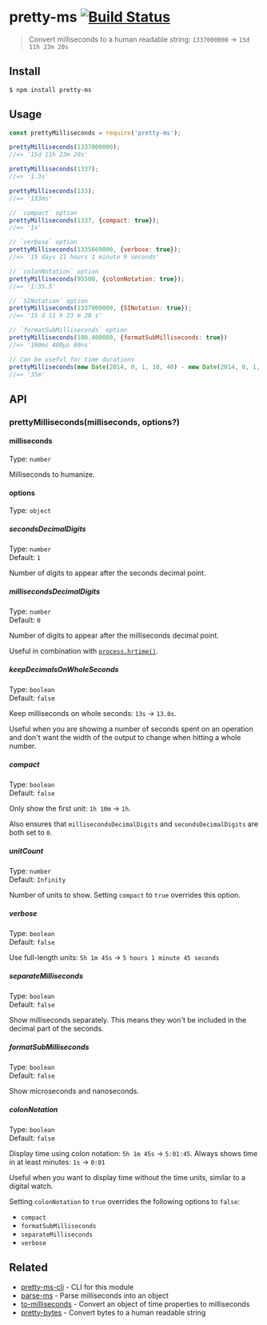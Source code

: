 # pretty-ms [![Build Status](https://travis-ci.org/sindresorhus/pretty-ms.svg?branch=master)](https://travis-ci.org/sindresorhus/pretty-ms)

> Convert milliseconds to a human readable string: `1337000000` → `15d 11h 23m 20s`

## Install

```
$ npm install pretty-ms
```

## Usage

```js
const prettyMilliseconds = require('pretty-ms');

prettyMilliseconds(1337000000);
//=> '15d 11h 23m 20s'

prettyMilliseconds(1337);
//=> '1.3s'

prettyMilliseconds(133);
//=> '133ms'

// `compact` option
prettyMilliseconds(1337, {compact: true});
//=> '1s'

// `verbose` option
prettyMilliseconds(1335669000, {verbose: true});
//=> '15 days 11 hours 1 minute 9 seconds'

// `colonNotation` option
prettyMilliseconds(95500, {colonNotation: true});
//=> '1:35.5'

// `SINotation` option
prettyMilliseconds(1337000000, {SINotation: true});
//=> '15 d 11 h 23 m 20 s'

// `formatSubMilliseconds` option
prettyMilliseconds(100.400080, {formatSubMilliseconds: true})
//=> '100ms 400µs 80ns'

// Can be useful for time durations
prettyMilliseconds(new Date(2014, 0, 1, 10, 40) - new Date(2014, 0, 1, 10, 5))
//=> '35m'
```

## API

### prettyMilliseconds(milliseconds, options?)

#### milliseconds

Type: `number`

Milliseconds to humanize.

#### options

Type: `object`

##### secondsDecimalDigits

Type: `number`\
Default: `1`

Number of digits to appear after the seconds decimal point.

##### millisecondsDecimalDigits

Type: `number`\
Default: `0`

Number of digits to appear after the milliseconds decimal point.

Useful in combination with [`process.hrtime()`](https://nodejs.org/api/process.html#process_process_hrtime).

##### keepDecimalsOnWholeSeconds

Type: `boolean`\
Default: `false`

Keep milliseconds on whole seconds: `13s` → `13.0s`.

Useful when you are showing a number of seconds spent on an operation and don't want the width of the output to change when hitting a whole number.

##### compact

Type: `boolean`\
Default: `false`

Only show the first unit: `1h 10m` → `1h`.

Also ensures that `millisecondsDecimalDigits` and `secondsDecimalDigits` are both set to `0`.

##### unitCount

Type: `number`\
Default: `Infinity`

Number of units to show. Setting `compact` to `true` overrides this option.

##### verbose

Type: `boolean`\
Default: `false`

Use full-length units: `5h 1m 45s` → `5 hours 1 minute 45 seconds`

##### separateMilliseconds

Type: `boolean`\
Default: `false`

Show milliseconds separately. This means they won't be included in the decimal part of the seconds.

##### formatSubMilliseconds

Type: `boolean`\
Default: `false`

Show microseconds and nanoseconds.

##### colonNotation

Type: `boolean`\
Default: `false`

Display time using colon notation: `5h 1m 45s` → `5:01:45`. Always shows time in at least minutes: `1s` → `0:01`

Useful when you want to display time without the time units, similar to a digital watch.

Setting `colonNotation` to `true` overrides the following options to `false`:
- `compact`
- `formatSubMilliseconds`
- `separateMilliseconds`
- `verbose`

## Related

- [pretty-ms-cli](https://github.com/sindresorhus/pretty-ms-cli) - CLI for this module
- [parse-ms](https://github.com/sindresorhus/parse-ms) - Parse milliseconds into an object
- [to-milliseconds](https://github.com/sindresorhus/to-milliseconds) - Convert an object of time properties to milliseconds
- [pretty-bytes](https://github.com/sindresorhus/pretty-bytes) - Convert bytes to a human readable string

